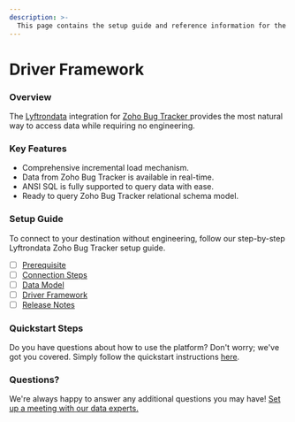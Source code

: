 ```yaml
---
description: >-
  This page contains the setup guide and reference information for the Zoho Bug Tracker source connector.
---
```


# Driver Framework

### Overview

The [Lyftrondata](https://www.lyftrondata.com/) integration for [Zoho Bug Tracker](None)[ ](https://www.lyftrondata.com/integration/zoho-bug-tracker/)provides the most natural way to access data while requiring no engineering.

### Key Features

* Comprehensive incremental load mechanism.
* Data from Zoho Bug Tracker is available in real-time.&#x20;
* ANSI SQL is fully supported to query data with ease.
* Ready to query Zoho Bug Tracker relational schema model.

### Setup Guide

To connect to your destination without engineering, follow our step-by-step Lyftrondata Zoho Bug Tracker setup guide.

* [ ] [Prerequisite](../../business-analytics/zoho-bug-tracker/prerequisite.md)
* [ ] [Connection Steps](../../business-analytics/zoho-bug-tracker/connection-steps.md)
* [ ] [Data Model](../../business-analytics/zoho-bug-tracker/data-model/)
* [ ] [Driver Framework](../../business-analytics/zoho-bug-tracker/driver-framework/)
* [ ] [Release Notes](../../business-analytics/zoho-bug-tracker/release-notes.md)

### Quickstart Steps

Do you have questions about how to use the platform? Don't worry; we've got you covered. Simply follow the quickstart instructions [here](../../../quickstart-steps.md).

### Questions? <a href="#questions" id="questions"></a>

We're always happy to answer any additional questions you may have! [Set up a meeting with our data experts.](https://www.lyftrondata.com/book-a-meeting/)


